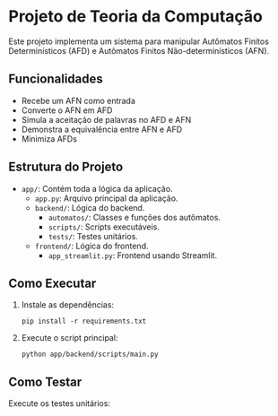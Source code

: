 # Projeto de Teoria da Computação

Este projeto implementa um sistema para manipular Autômatos Finitos Determinísticos (AFD) e Autômatos Finitos Não-determinísticos (AFN).

## Funcionalidades

- Recebe um AFN como entrada
- Converte o AFN em AFD
- Simula a aceitação de palavras no AFD e AFN
- Demonstra a equivalência entre AFN e AFD
- Minimiza AFDs

## Estrutura do Projeto

- `app/`: Contém toda a lógica da aplicação.
  - `app.py`: Arquivo principal da aplicação.
  - `backend/`: Lógica do backend.
    - `automatos/`: Classes e funções dos autômatos.
    - `scripts/`: Scripts executáveis.
    - `tests/`: Testes unitários.
  - `frontend/`: Lógica do frontend.
    - `app_streamlit.py`: Frontend usando Streamlit.

## Como Executar

1. Instale as dependências:
    ```
    pip install -r requirements.txt
    ```

2. Execute o script principal:
    ```
    python app/backend/scripts/main.py
    ```

## Como Testar

Execute os testes unitários:
